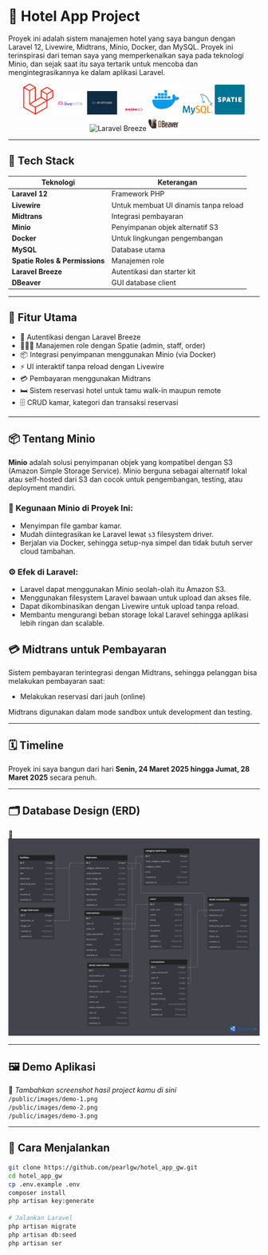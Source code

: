 # 🏨 Hotel App Project

Proyek ini adalah sistem manajemen hotel yang saya bangun dengan Laravel 12, Livewire, Midtrans, Minio, Docker, dan MySQL. Proyek ini terinspirasi dari teman saya yang memperkenalkan saya pada teknologi Minio, dan sejak saat itu saya tertarik untuk mencoba dan mengintegrasikannya ke dalam aplikasi Laravel.

<p align="center">
  <img src="https://github.com/pearlgw/hotel_app_gw/blob/master/images/laravel.png" alt="Laravel" width="60" />
  <img src="https://github.com/pearlgw/hotel_app_gw/blob/master/images/livewire.png" alt="Livewire" width="60" />
  <img src="https://github.com/pearlgw/hotel_app_gw/blob/master/images/midtrans.png" alt="Midtrans" width="60" />
  <img src="https://github.com/pearlgw/hotel_app_gw/blob/master/images/minio.png" alt="Minio" width="60" />
  <img src="https://github.com/pearlgw/hotel_app_gw/blob/master/images/docker.png" alt="Docker" width="60" />
  <img src="https://github.com/pearlgw/hotel_app_gw/blob/master/images/mysql.png" alt="MySQL" width="60" />
  <img src="https://github.com/pearlgw/hotel_app_gw/blob/master/images/spatie.png" alt="Spatie" width="60" />
  <img src="https://laravel.com/img/logomark.min.svg" alt="Laravel Breeze" width="60" />
  <img src="https://github.com/pearlgw/hotel_app_gw/blob/master/images/dbeaver.png" alt="DBeaver" width="60" />
</p>

---

## 🧰 Tech Stack

| Teknologi | Keterangan |
|----------|------------|
| **Laravel 12** | Framework PHP |
| **Livewire** | Untuk membuat UI dinamis tanpa reload |
| **Midtrans** | Integrasi pembayaran |
| **Minio** | Penyimpanan objek alternatif S3 |
| **Docker** | Untuk lingkungan pengembangan |
| **MySQL** | Database utama |
| **Spatie Roles & Permissions** | Manajemen role |
| **Laravel Breeze** | Autentikasi dan starter kit |
| **DBeaver** | GUI database client |

---

## 🚀 Fitur Utama

- 🔐 Autentikasi dengan Laravel Breeze
- 🧑‍🤝‍🧑 Manajemen role dengan Spatie (admin, staff, order)
- 📦 Integrasi penyimpanan menggunakan Minio (via Docker)
- ⚡ UI interaktif tanpa reload dengan Livewire
- 💳 Pembayaran menggunakan Midtrans
- 🛏️ Sistem reservasi hotel untuk tamu walk-in maupun remote
- 🗄️ CRUD kamar, kategori dan transaksi reservasi

---

## 📦 Tentang Minio

**Minio** adalah solusi penyimpanan objek yang kompatibel dengan S3 (Amazon Simple Storage Service). Minio berguna sebagai alternatif lokal atau self-hosted dari S3 dan cocok untuk pengembangan, testing, atau deployment mandiri.

### 🔧 Kegunaan Minio di Proyek Ini:

- Menyimpan file gambar kamar.
- Mudah diintegrasikan ke Laravel lewat `s3` filesystem driver.
- Berjalan via Docker, sehingga setup-nya simpel dan tidak butuh server cloud tambahan.

### ⚙️ Efek di Laravel:

- Laravel dapat menggunakan Minio seolah-olah itu Amazon S3.
- Menggunakan filesystem Laravel bawaan untuk upload dan akses file.
- Dapat dikombinasikan dengan Livewire untuk upload tanpa reload.
- Membantu mengurangi beban storage lokal Laravel sehingga aplikasi lebih ringan dan scalable.

## 💳 Midtrans untuk Pembayaran

Sistem pembayaran terintegrasi dengan Midtrans, sehingga pelanggan bisa melakukan pembayaran saat:

- Melakukan reservasi dari jauh (online)

Midtrans digunakan dalam mode sandbox untuk development dan testing.

---

## 🗓️ Timeline

Proyek ini saya bangun dari hari **Senin, 24 Maret 2025 hingga Jumat, 28 Maret 2025** secara penuh.

---

## 🗂️ Database Design (ERD)

📌
![ERD](https://github.com/pearlgw/hotel_app_gw/blob/master/images/Sistem%20Hotel.png)

---

## 🖼️ Demo Aplikasi

📸 *Tambahkan screenshot hasil project kamu di sini*  
`/public/images/demo-1.png`  
`/public/images/demo-2.png`  
`/public/images/demo-3.png`

---

## 📎 Cara Menjalankan

```bash
git clone https://github.com/pearlgw/hotel_app_gw.git
cd hotel_app_gw
cp .env.example .env
composer install
php artisan key:generate

# Jalankan Laravel
php artisan migrate
php artisan db:seed
php artisan ser
